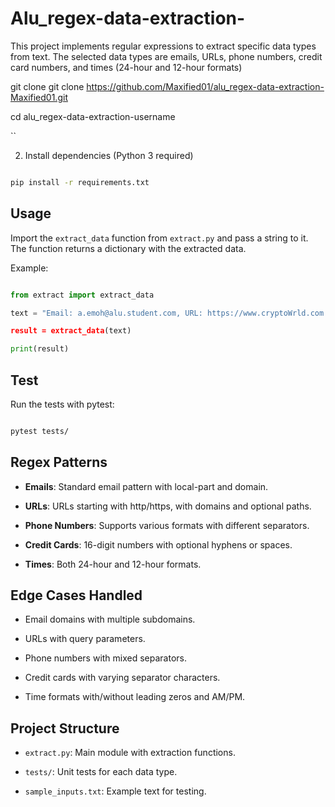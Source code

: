 # Alu_regex-data-extraction-

This project implements regular expressions to extract specific data types from text. The selected data types are emails, URLs, phone numbers, credit card numbers, and times (24-hour and 12-hour formats)

git clone git clone https://github.com/Maxified01/alu_regex-data-extraction-Maxified01.git

cd alu_regex-data-extraction-username

``

2. Install dependencies (Python 3 required)

```bash

pip install -r requirements.txt

```

## Usage

Import the `extract_data` function from `extract.py` and pass a string to it. The function returns a dictionary with the extracted data.

Example:

```python

from extract import extract_data

text = "Email: a.emoh@alu.student.com, URL: https://www.cryptoWrld.com , Phone: (+234, +1):['+2348124559142','+1202-555-0181'], Credit Cards:['4567-8910-1112-1356'], Hours: ['9:50'] 

result = extract_data(text)

print(result)

```

## Test

Run the tests with pytest:

```bash

pytest tests/

```

## Regex Patterns

- **Emails**: Standard email pattern with local-part and domain.

- **URLs**: URLs starting with http/https, with domains and optional paths.

- **Phone Numbers**: Supports various formats with different separators.

- **Credit Cards**: 16-digit numbers with optional hyphens or spaces.

- **Times**: Both 24-hour and 12-hour formats.

## Edge Cases Handled

- Email domains with multiple subdomains.

- URLs with query parameters.

- Phone numbers with mixed separators.

- Credit cards with varying separator characters.

- Time formats with/without leading zeros and AM/PM.

## Project Structure

- `extract.py`: Main module with extraction functions.

- `tests/`: Unit tests for each data type.

- `sample_inputs.txt`: Example text for testing.